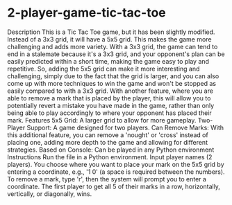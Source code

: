 # 2-player-game-tic-tac-toe
Description
This is a Tic Tac Toe game, but it has been slightly modified. Instead of a 3x3 grid, it will have a 5x5 grid. This makes the game more challenging and adds more variety. With a 3x3 grid, the game can tend to end in a stalemate because it's a 3x3 grid, and your opponent's plan can be easily predicted within a short time, making the game easy to play and repetitive. So, adding the 5x5 grid can make it more interesting and challenging, simply due to the fact that the grid is larger, and you can also come up with more techniques to win the game and won't be stopped as easily compared to with a 3x3 grid. With another feature, where you are able to remove a mark that is placed by the player, this will allow you to potentially revert a mistake you have made in the game, rather than only being able to play accordingly to where your opponent has placed their mark.
Features
5x5 Grid: A larger grid to allow for more gameplay.
Two-Player Support: A game designed for two players.
Can Remove Marks: With this additional feature, you can remove a 'nought' or 'cross' instead of placing one, adding more depth to the game and allowing for different strategies.
Based on Console: Can be played in any Python environment
Instructions
Run the file in a Python environment.
Input player names (2 players).
You choose where you want to place your mark on the 5x5 grid by entering a coordinate, e.g., '1 0' (a space is required between the numbers). To remove a mark, type 'r', then the system will prompt you to enter a coordinate.
The first player to get all 5 of their marks in a row, horizontally, vertically, or diagonally, wins.
